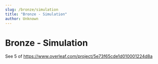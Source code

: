 ```yaml
---
slug: /bronze/simulation
title: "Bronze - Simulation"
author: Unknown
---
```


# Bronze - Simulation

See 5 of https://www.overleaf.com/project/5e73f65cde1d010001224d8a